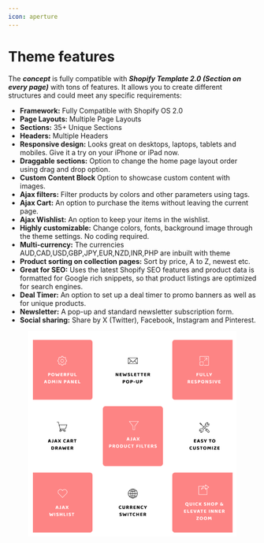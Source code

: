 ```yaml
---
icon: aperture
---
```


# Theme features

The _**concept**_ is fully compatible with _**Shopify Template 2.0 (Section on every page)**_ with tons of features. It allows you to create different structures and could meet any specific requirements:

* **Framework:** Fully Compatible with Shopify OS 2.0
* **Page Layouts:** Multiple Page Layouts
* **Sections:** 35+ Unique Sections
* **Headers:** Multiple Headers
* **Responsive design:** Looks great on desktops, laptops, tablets and mobiles. Give it a try on your iPhone or iPad now.
* **Draggable sections:** Option to change the home page layout order using drag and drop option.
* **Custom Content Block** Option to showcase custom content with images.
* **Ajax filters:** Filter products by colors and other parameters using tags.
* **Ajax Cart:** An option to purchase the items without leaving the current page.
* **Ajax Wishlist:** An option to keep your items in the wishlist.
* **Highly customizable:** Change colors, fonts, background image through the theme settings. No coding required.
* **Multi-currency:** The currencies AUD,CAD,USD,GBP,JPY,EUR,NZD,INR,PHP are inbuilt with theme
* **Product sorting on collection pages:** Sort by price, A to Z, newest etc.
* **Great for SEO:** Uses the latest Shopify SEO features and product data is formatted for Google rich snippets, so that product listings are optimized for search engines.
* **Deal Timer:** An option to set up a deal timer to promo banners as well as for unique products.
* **Newsletter:** A pop-up and standard newsletter subscription form.
* **Social sharing:** Share by X (Twitter), Facebook, Instagram and Pinterest.

<figure><img src="../.gitbook/assets/toy-time-01.png" alt=""><figcaption></figcaption></figure>
